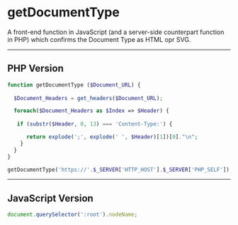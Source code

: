 # getDocumentType
A front-end function in JavaScript (and a server-side counterpart function in PHP) which confirms the Document Type as HTML opr SVG.

_____

## PHP Version

```php
function getDocumentType ($Document_URL) {
	
  $Document_Headers = get_headers($Document_URL);

  foreach($Document_Headers as $Index => $Header) {
	
   if (substr($Header, 0, 13) === 'Content-Type:') {

      return explode(';', explode(' ', $Header)[1])[0]."\n";
    }
  }
}

getDocumentType('https://'.$_SERVER['HTTP_HOST'].$_SERVER['PHP_SELF']);
```
_____

## JavaScript Version

```js
document.querySelector(':root').nodeName;
```
